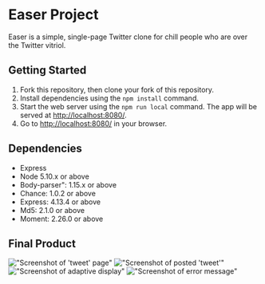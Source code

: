 # Easer Project

Easer is a simple, single-page Twitter clone for chill people who are over the Twitter vitriol.

## Getting Started

1. Fork this repository, then clone your fork of this repository.
2. Install dependencies using the `npm install` command.
3. Start the web server using the `npm run local` command. The app will be served at <http://localhost:8080/>.
4. Go to <http://localhost:8080/> in your browser.

## Dependencies

- Express
- Node 5.10.x or above
- Body-parser": 1.15.x or above
- Chance: 1.0.2 or above
- Express: 4.13.4 or above
- Md5: 2.1.0 or above
- Moment: 2.26.0 or above

## Final Product
!["Screenshot of 'tweet' page"]()
!["Screenshot of posted 'tweet'"]()
!["Screenshot of adaptive display"]()
!["Screenshot of error message"]()
